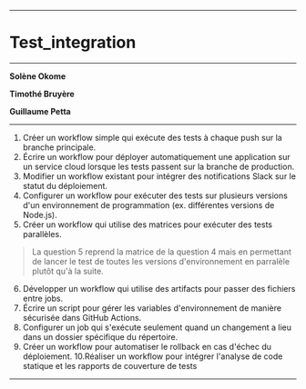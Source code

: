
***
# Test_integration
***


**Solène Okome**


**Timothé Bruyère**


**Guillaume Petta**


***
 1. Créer un workflow simple qui exécute des tests à chaque push sur la branche
 principale.  
 2. Écrire un workflow pour déployer automatiquement une application sur un
 service cloud lorsque les tests passent sur la branche de production.
 3. Modifier un workflow existant pour intégrer des notifications Slack sur le
 statut du déploiement.
 4. Configurer un workflow pour exécuter des tests sur plusieurs versions d'un
 environnement de programmation (ex. différentes versions de Node.js).
 5. Créer un workflow qui utilise des matrices pour exécuter des tests parallèles.   
 > La question 5 reprend la matrice de la question 4 mais en permettant de lancer le test de toutes les versions d'environnement en parralèle plutôt qu'à la suite.
 6. Développer un workflow qui utilise des artifacts pour passer des fichiers entre
 jobs.
 7. Écrire un script pour gérer les variables d'environnement de manière sécurisée
 dans GitHub Actions.
 8. Configurer un job qui s'exécute seulement quand un changement a lieu dans
 un dossier spécifique du répertoire.
 9. Créer un workflow pour automatiser le rollback en cas d'échec du
 déploiement.
 10.Réaliser un workflow pour intégrer l'analyse de code statique et les rapports
 de couverture de tests

***
